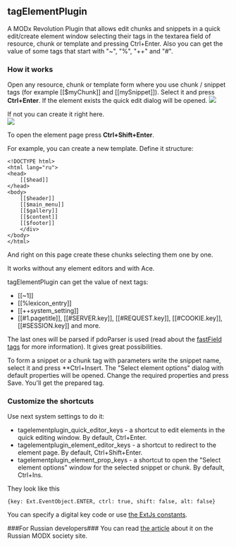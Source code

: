## tagElementPlugin
A MODx Revolution Plugin that allows edit chunks and snippets in a quick edit/create element window selecting their tags in the textarea field of resource, chunk or template and pressing Ctrl+Enter. Also you can get the value of some tags that start with "~", "%", "++" and "#". 

### How it works
Open any resource, chunk or template form where you use chunk / snippet tags (for example [[$myChunk]] and [[mySnippet]]). Select it and press **Ctrl+Enter**. If the element exists the quick edit dialog will be opened. 
[![](https://file.modx.pro/files/9/2/9/9294cb6e82f36b9cc2ca5691c15446fcs.jpg)](https://file.modx.pro/files/9/2/9/9294cb6e82f36b9cc2ca5691c15446fc.png)

If not you can create it right here.  
[![](https://file.modx.pro/files/a/8/c/a8cd30b9558562011c72629df6520364s.jpg)](https://file.modx.pro/files/a/8/c/a8cd30b9558562011c72629df6520364.png)

To open the element page press **Ctrl+Shift+Enter**.

For example, you can create a new template. Define it structure:
```
<!DOCTYPE html>
<html lang="ru">
<head>
    [[$head]]
</head>    
<body>
    [[$header]]
    [[$main_menu]]
    [[$gallery]]
    [[$content]]
    [[$footer]]
    </div> 
</body>
</html>
```
And right on this page create these chunks selecting them one by one. 

It works without any element editors and with Ace.

tagElementPlugin can get the value of next tags:
* [[~1]]
* [[%lexicon_entry]]
* [[++system_setting]]
* [[#1.pagetitle]], [[#SERVER.key]], [[#REQUEST.key]], [[#COOKIE.key]], [[#SESSION.key]] and more.

The last ones will be parsed if pdoParser is used (read about the [fastField tags](http://docs.modx.pro/en/components/pdotools/parser#fastField-tag) for more information). It gives great possibilities.

To form a snippet or a chunk tag with parameters write the snippet name, select it and press **Ctrl+Insert. The "Select element options" dialog with default properties will be opened. Change the required properties and press Save.  You'll get the prepared tag.

### Customize the shortcuts

Use next system settings to do it:
* tagelementplugin_quick_editor_keys - a shortcut to edit elements in the quick editing window. By default, Ctrl+Enter.
* tagelementplugin_element_editor_keys - a shortcut to redirect to the element page. By default, Ctrl+Shift+Enter.
* tagelementplugin_element_prop_keys -  a shortcut to open the "Select element options" window for the selected snippet or chunk. By default, Ctrl+Ins.

They look like this 
```
{key: Ext.EventObject.ENTER, ctrl: true, shift: false, alt: false}
```
You can specify a digital key code or use [the ExtJs constants](http://docs.sencha.com/extjs/3.4.0/#!/api/Ext.EventManager).

###For Russian developers###
You can read [the article]( https://modx.pro/components/6698-editing-selected-items) about it on the Russian MODX society site. 
